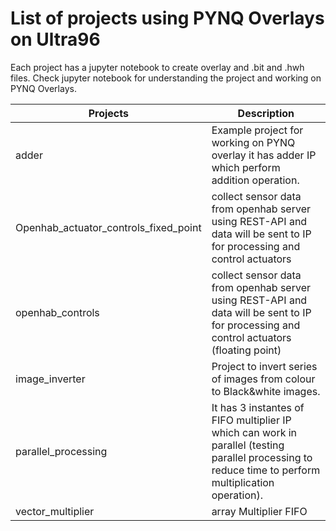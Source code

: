 # List of projects using PYNQ Overlays on Ultra96
Each project has a jupyter notebook to create overlay and .bit and .hwh files.
Check jupyter notebook for understanding the project and working on PYNQ Overlays. 

Projects 	          | Description
--------------------------|------------
adder | Example project for working on PYNQ overlay it has adder IP which perform addition operation. 
Openhab_actuator_controls_fixed_point    |	collect sensor data from openhab server using REST-API and data will be sent to IP for processing and control actuators
openhab_controls    | collect sensor data from openhab server using REST-API and data will be sent to IP for processing and control actuators (floating point) 
image_inverter	    | Project to invert series of images from colour to Black&white images.
parallel_processing | It has 3 instantes of FIFO multiplier IP which can work in parallel (testing parallel processing to reduce time to perform multiplication operation).
vector_multiplier   | array Multiplier FIFO
